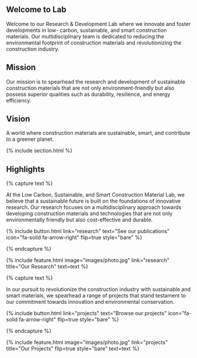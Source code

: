 ---
---

## Welcome to Lab
Welcome to our Research &amp; Development Lab where we innovate and foster developments in low-
carbon, sustainable, and smart construction materials. Our multidisciplinary team is dedicated to
reducing the environmental footprint of construction materials and revolutionizing the construction
industry.

## Mission
Our mission is to spearhead the research and development of sustainable construction materials that
are not only environment-friendly but also possess superior qualities such as durability, resilience, and
energy efficiency.

## Vision
A world where construction materials are sustainable, smart, and contribute to a greener planet.

{% include section.html %}

## Highlights

{% capture text %}

At the Low Carbon, Sustainable, and Smart Construction Material Lab, we believe that a sustainable future
is built on the foundations of innovative research. Our research focuses on a multidisciplinary approach
towards developing construction materials and technologies that are not only environmentally friendly
but also cost-effective and durable.

{%
  include button.html
  link="research"
  text="See our publications"
  icon="fa-solid fa-arrow-right"
  flip=true
  style="bare"
%}

{% endcapture %}

{%
  include feature.html
  image="images/photo.jpg"
  link="research"
  title="Our Research"
  text=text
%}

{% capture text %}

In our pursuit to revolutionize the construction industry with sustainable and smart materials, we
spearhead a range of projects that stand testament to our commitment towards innovation and
environmental conservation.

{%
  include button.html
  link="projects"
  text="Browse our projects"
  icon="fa-solid fa-arrow-right"
  flip=true
  style="bare"
%}

{% endcapture %}

{%
  include feature.html
  image="images/photo.jpg"
  link="projects"
  title="Our Projects"
  flip=true
  style="bare"
  text=text
%}

